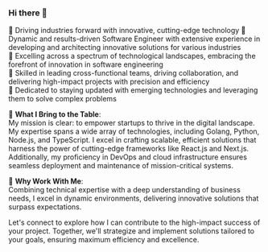 ### Hi there 👋

🔹 Driving industries forward with innovative, cutting-edge technology
🔹 Dynamic and results-driven Software Engineer with extensive experience in developing and architecting innovative solutions for various industries  
🔹 Excelling across a spectrum of technological landscapes, embracing the forefront of innovation in software engineering  
🔹 Skilled in leading cross-functional teams, driving collaboration, and delivering high-impact projects with precision and efficiency  
🔹 Dedicated to staying updated with emerging technologies and leveraging them to solve complex problems  

🎯 **What I Bring to the Table**:  
My mission is clear: to empower startups to thrive in the digital landscape. My expertise spans a wide array of technologies, including Golang, Python, Node.js, and TypeScript. I excel in crafting scalable, efficient solutions that harness the power of cutting-edge frameworks like React.js and Next.js. Additionally, my proficiency in DevOps and cloud infrastructure ensures seamless deployment and maintenance of mission-critical systems.

🤝 **Why Work With Me**:  
Combining technical expertise with a deep understanding of business needs, I excel in dynamic environments, delivering innovative solutions that surpass expectations.

Let's connect to explore how I can contribute to the high-impact success of your project. Together, we'll strategize and implement solutions tailored to your goals, ensuring maximum efficiency and excellence.
<!--
**petrohordiienko/petrohordiienko** is a ✨ _special_ ✨ repository because its `README.md` (this file) appears on your GitHub profile.

Here are some ideas to get you started:

- 🔭 I’m currently working on ...
- 🌱 I’m currently learning ...
- 👯 I’m looking to collaborate on ...
- 🤔 I’m looking for help with ...
- 💬 Ask me about ...
- 📫 How to reach me: ...
- 😄 Pronouns: ...
- ⚡ Fun fact: ...
-->
